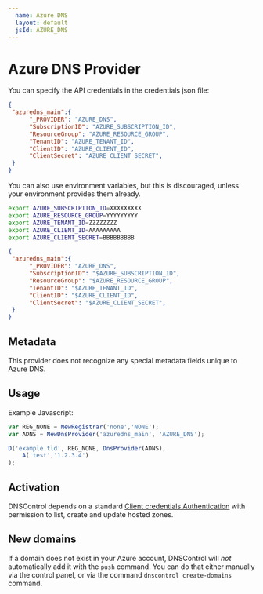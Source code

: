 ```yaml
---
  name: Azure DNS
  layout: default
  jsId: AZURE_DNS
---
```


# Azure DNS Provider

You can specify the API credentials in the credentials json file:

```json
{
 "azuredns_main":{
      "_PROVIDER": "AZURE_DNS",
      "SubscriptionID": "AZURE_SUBSCRIPTION_ID",
      "ResourceGroup": "AZURE_RESOURCE_GROUP",
      "TenantID": "AZURE_TENANT_ID",
      "ClientID": "AZURE_CLIENT_ID",
      "ClientSecret": "AZURE_CLIENT_SECRET",
 }
}
```

You can also use environment variables, but this is discouraged, unless your environment provides them already.

```bash
export AZURE_SUBSCRIPTION_ID=XXXXXXXXX
export AZURE_RESOURCE_GROUP=YYYYYYYYY
export AZURE_TENANT_ID=ZZZZZZZZ
export AZURE_CLIENT_ID=AAAAAAAAA
export AZURE_CLIENT_SECRET=BBBBBBBBB
```

```json
{
 "azuredns_main":{
      "_PROVIDER": "AZURE_DNS",
      "SubscriptionID": "$AZURE_SUBSCRIPTION_ID",
      "ResourceGroup": "$AZURE_RESOURCE_GROUP",
      "TenantID": "$AZURE_TENANT_ID",
      "ClientID": "$AZURE_CLIENT_ID",
      "ClientSecret": "$AZURE_CLIENT_SECRET",
 }
}
```

## Metadata
This provider does not recognize any special metadata fields unique to Azure DNS.

## Usage
Example Javascript:

```js
var REG_NONE = NewRegistrar('none','NONE');
var ADNS = NewDnsProvider('azuredns_main', 'AZURE_DNS');

D('example.tld', REG_NONE, DnsProvider(ADNS),
    A('test','1.2.3.4')
);
```

## Activation
DNSControl depends on a standard [Client credentials Authentication](https://docs.microsoft.com/en-us/cli/azure/create-an-azure-service-principal-azure-cli?view=azure-cli-latest) with permission to list, create and update hosted zones.

## New domains
If a domain does not exist in your Azure account, DNSControl will *not* automatically add it with the `push` command. You can do that either manually via the control panel, or via the command `dnscontrol create-domains` command.


